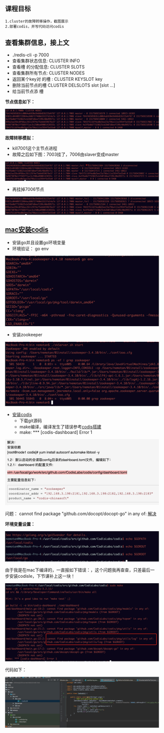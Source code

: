 ## 课程目标

	1.cluster的故障转移操作，截图展示
	2.部署codis，并写代码访问codis

## 查看集群信息，接上文

- ./redis-cli -p 7000
- 查看集群状态信息: CLUSTER INFO
- 查看槽 的分配信息: CLUSTER SLOTS
- 查看集群所有节点: CLUSTER NODES
- 返回某个key对 的槽 : CLUSTER KEYSLOT key
- 删除当前节点的槽 CLUSTER DELSLOTS slot [slot ...]
- 给当前节点添 槽 

**节点信息如下：**

![](media/15175692549445.jpg)


**故障转移模拟：**

- kill7001这个主节点进程
- 故障之后如下图：7003挂了，7006由slaver变成master

![](media/15175695251026.jpg)


- 再挂掉7006节点

![](media/15175696352884.jpg)

	
## [mac安装codis](http://lib.csdn.net/article/redis/22539)

- 安装go并且设置go环境变量
- 环境验证： go  env

![](media/15175726961120.jpg)


- 安装zookeeper

![](media/15175730871452.jpg)


- [安装codis](http://blog.csdn.net/wangqi880/article/details/65443830)
	- 下载git源码
	- make编译，编译发生了错误参考[codis搭建](https://www.cnblogs.com/reblue520/p/6874925.html)
	- make: *** [codis-dashboard] Error 1


![](media/15175767987767.jpg)

问题： cannot find package "github.com/docopt/docopt-go" in any of: [解决](http://sohoku.iteye.com/blog/2228846)

**环境变量设置：**

![](media/15177599525658.jpg)

由于我是在mac下编译的，一直报如下错误：，这个问题我再查查，只差最后一步安装codisle，下节课补上这一块！

![](media/15177600870621.jpg)

代码如下：

![](media/15177607309961.jpg)






